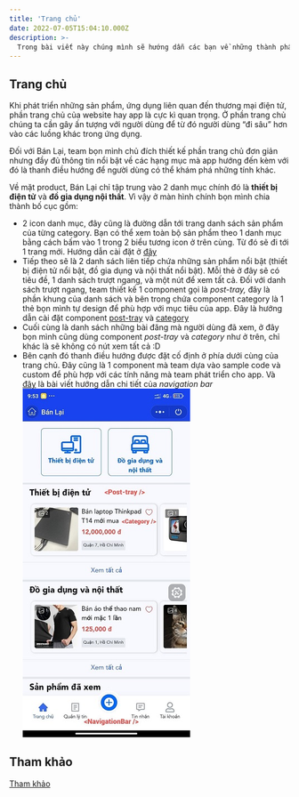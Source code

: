 ```yaml
---
title: 'Trang chủ'
date: 2022-07-05T15:04:10.000Z
description: >-
  Trong bài viết này chúng mình sẽ hướng dẫn các bạn về những thành phần cấu tạo nên Trang chủ của app Bán Lại
---
```


## Trang chủ
Khi phát triển những sản phẩm, ứng dụng liên quan đến thương mại điện tử, phần trang chủ của website hay app là cực kì quan trọng. Ở phần trang chủ chúng ta cần gây ấn tượng với người dùng để từ đó người dùng “đi sâu” hơn vào các luồng khác trong ứng dụng.

Đối với Bán Lại, team bọn mình chủ đích thiết kế phần trang chủ đơn giản nhưng đầy đủ thông tin nổi bật về các hạng mục mà app hướng đến kèm với đó là thanh điều hướng để người dùng có thể khám phá những tính khác.

Về mặt product, Bán Lại chỉ tập trung vào 2 danh mục chính đó là **thiết bị điện tử** và **đồ gia dụng nội thất**. Vì vậy ở màn hình chính bọn mình chia thành bố cục gồm:

- 2 icon danh mục, đây cũng là đường dẫn tới trang danh sách sản phẩm của từng category. Bạn có thể xem toàn bộ sản phẩm theo 1 danh mục bằng cách bấm vào 1 trong 2 biểu tương icon ở trên cùng. Từ đó sẽ đi tới 1 trang mới. Hướng dẫn cài đặt ở [đây](https://scintillating-haupia-01fe5d.netlify.app/post/category-list/)
- Tiếp theo sẽ là 2 danh sách liên tiếp chứa những sản phẩm nổi bật (thiết bị điện tử nổi bật, đồ gia dụng và nội thất nổi bật). Mỗi thẻ ở đây sẽ có tiêu đề, 1 danh sách trượt ngang, và một nút để xem tất cả. Đối với danh sách trượt ngang, team thiết kế 1 component gọi là _post-tray,_ đây là phần khung của danh sách và bên trong chứa component category là 1 thẻ bọn mình tự design để phù hợp với mục tiêu của app. Đây là hướng dẫn cài đặt component [post-tray](https://scintillating-haupia-01fe5d.netlify.app/post/post-tray-tutorial/) và [category](https://scintillating-haupia-01fe5d.netlify.app/post/category-tutorial/)
- Cuối cùng là danh sách những bài đăng mà người dùng đã xem, ở đây bọn mình cũng dùng component _post-tray_ và _category_ như ở trên, chỉ khác là sẽ không có nút xem tất cả :D
- Bên cạnh đó thanh điều hướng được đặt cố định ở phía dưới cùng của trang chủ. Đây cũng là 1 component mà team dựa vào sample code và custom để phù hợp với các tính năng mà team phát triển cho app. Và [đây](https://scintillating-haupia-01fe5d.netlify.app/post/navigation-bar/) là bài viết hướng dẫn chi tiết của _navigation bar_
![Alt Text](https://raw.githubusercontent.com/quynhdinh/BanLai/master/website/site/static/img/home-comps.jpg)

## Tham khảo
[Tham khảo](https://scintillating-haupia-01fe5d.netlify.app/post/navigation-bar/)